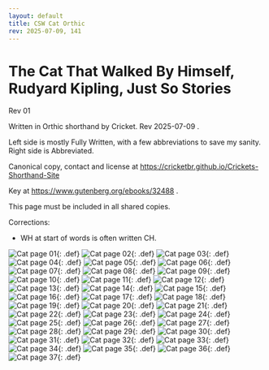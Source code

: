 ```yaml
---
layout: default
title: CSW Cat Orthic
rev: 2025-07-09, 141
---
```


# The Cat That Walked By Himself, Rudyard Kipling, Just So Stories

Rev 01

Written in Orthic shorthand by Cricket. Rev 2025-07-09 .

Left side is mostly Fully Written, with a few abbreviations to save my sanity. Right side is Abbreviated.

Canonical copy, contact and license at 
<https://cricketbr.github.io/Crickets-Shorthand-Site>

Key at https://www.gutenberg.org/ebooks/32488 .

This page must be included in all shared copies.

Corrections:

- WH at start of words is often written CH.

![Cat page 01](assets/cat-walked-orthic/cat-001.jpg){: .def}
![Cat page 02](assets/cat-walked-orthic/cat-002.jpg){: .def}
![Cat page 03](assets/cat-walked-orthic/cat-003.jpg){: .def}
![Cat page 04](assets/cat-walked-orthic/cat-004.jpg){: .def}
![Cat page 05](assets/cat-walked-orthic/cat-005.jpg){: .def}
![Cat page 06](assets/cat-walked-orthic/cat-006.jpg){: .def}
![Cat page 07](assets/cat-walked-orthic/cat-007.jpg){: .def}
![Cat page 08](assets/cat-walked-orthic/cat-008.jpg){: .def}
![Cat page 09](assets/cat-walked-orthic/cat-009.jpg){: .def}
![Cat page 10](assets/cat-walked-orthic/cat-010.jpg){: .def}
![Cat page 11](assets/cat-walked-orthic/cat-011.jpg){: .def}
![Cat page 12](assets/cat-walked-orthic/cat-012.jpg){: .def}
![Cat page 13](assets/cat-walked-orthic/cat-013.jpg){: .def}
![Cat page 14](assets/cat-walked-orthic/cat-014.jpg){: .def}
![Cat page 15](assets/cat-walked-orthic/cat-015.jpg){: .def}
![Cat page 16](assets/cat-walked-orthic/cat-016.jpg){: .def}
![Cat page 17](assets/cat-walked-orthic/cat-017.jpg){: .def}
![Cat page 18](assets/cat-walked-orthic/cat-018.jpg){: .def}
![Cat page 19](assets/cat-walked-orthic/cat-019.jpg){: .def}
![Cat page 20](assets/cat-walked-orthic/cat-020.jpg){: .def}
![Cat page 21](assets/cat-walked-orthic/cat-021.jpg){: .def}
![Cat page 22](assets/cat-walked-orthic/cat-022.jpg){: .def}
![Cat page 23](assets/cat-walked-orthic/cat-023.jpg){: .def}
![Cat page 24](assets/cat-walked-orthic/cat-024.jpg){: .def}
![Cat page 25](assets/cat-walked-orthic/cat-025.jpg){: .def}
![Cat page 26](assets/cat-walked-orthic/cat-026.jpg){: .def}
![Cat page 27](assets/cat-walked-orthic/cat-027.jpg){: .def}
![Cat page 28](assets/cat-walked-orthic/cat-028.jpg){: .def}
![Cat page 29](assets/cat-walked-orthic/cat-029.jpg){: .def}
![Cat page 30](assets/cat-walked-orthic/cat-030.jpg){: .def}
![Cat page 31](assets/cat-walked-orthic/cat-031.jpg){: .def}
![Cat page 32](assets/cat-walked-orthic/cat-032.jpg){: .def}
![Cat page 33](assets/cat-walked-orthic/cat-033.jpg){: .def}
![Cat page 34](assets/cat-walked-orthic/cat-034.jpg){: .def}
![Cat page 35](assets/cat-walked-orthic/cat-035.jpg){: .def}
![Cat page 36](assets/cat-walked-orthic/cat-036.jpg){: .def}
![Cat page 37](assets/cat-walked-orthic/cat-037.jpg){: .def}
